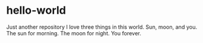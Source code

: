# hello-world
Just another repository
I love three things in this world. Sun, moon, and you. The sun for morning. The moon for night. You forever.
